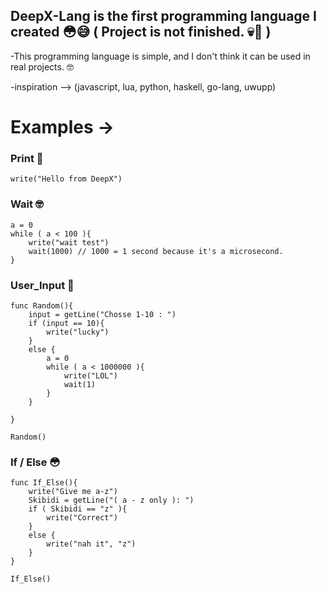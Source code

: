 

## DeepX-Lang is the first programming language I created 😳😅 ( Project is not finished. 💀🤫 )

-This programming language is simple, and I don't think it can be used in real projects. 🤓

-inspiration --> (javascript, lua, python, haskell, go-lang, uwupp)

# Examples ->

### Print 🤡
~~~~
write("Hello from DeepX")
~~~~
### Wait 🤓
~~~~
a = 0
while ( a < 100 ){
    write("wait test")
    wait(1000) // 1000 = 1 second because it's a microsecond.
}
~~~~
### User_Input 🥱
~~~~
func Random(){
    input = getLine("Chosse 1-10 : ")
    if (input == 10){
        write("lucky")
    }
    else {
        a = 0
        while ( a < 1000000 ){
            write("LOL")
            wait(1)
        }
    }

}

Random()
~~~~
### If / Else 😳
~~~~
func If_Else(){
    write("Give me a-z")
    Skibidi = getLine("( a - z only ): ")
    if ( Skibidi == "z" ){
        write("Correct")
    }
    else {
        write("nah it", "z")
    }
}

If_Else()
~~~~
